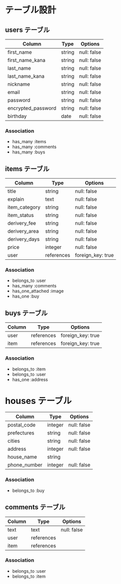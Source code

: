 # テーブル設計

## users テーブル

| Column             | Type    | Options     |
| ------------------ | --------| ----------- |
| first_name         | string  | null: false |
| first_name_kana    | string  | null: false |
| last_name          | string  | null: false |
| last_name_kana     | string  | null: false |
| nickname           | string  | null: false |
| email              | string  | null: false |
| password           | string  | null: false |
| encrypted_password | string  | null: false |
| birthday           | date    | null: false |

### Association

- has_many :items
- has_many :comments
- has_many :buys

## items テーブル

| Column        | Type       | Options           |
| ------------- | ---------- | ----------------- |
| title         | string     | null: false       |
| explain       | text       | null: false       |
| item_category | string     | null: false       |
| item_status   | string     | null: false       |
| derivery_fee  | string     | null: false       |
| derivery_area | string     | null: false       |
| derivery_days | string     | null: false       |
| price         | integer    | null: false       |
| user          | references | foreign_key: true |


### Association

- belongs_to :user
- has_many :comments
- has_one_attached :image
- has_one :buy


## buys テーブル

| Column   | Type       | Options     |
| -------- | ---------- | ----------- |
| user     | references | foreign_key: true |
| item     | references | foreign_key: true |

### Association

- belongs_to :item
- belongs_to :user
- has_one :address

# houses テーブル

| Column       | Type    | Options     |
| ------------ | ------- | ----------- |
| postal_code  | integer | null: false |
| prefectures  | string  | null: false |
| cities       | string  | null: false |
| address      | integer | null: false |
| house_name   | string  |             |
| phone_number | integer | null: false |

### Association

- belongs_to :buy

## comments テーブル

| Column | Type       | Options     |
| ------ | ---------- | ----------- |
| text   | text       | null: false |
| user   | references |             |
| item   | references |             |

### Association

- belongs_to :user
- belongs_to :item